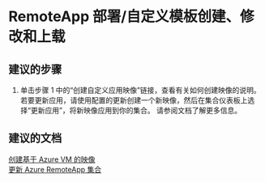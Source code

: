 <properties
    pageTitle="remoteapp deployment/custom template creation, modification, and uploading"
    description="RemoteApp 部署/自定义模板创建、修改和上载"
    service="microsoft.remoteapp"
    resource=""
    authors="aashu"
    displayOrder=""
    selfHelpType="generic"
    supportTopicIds="32335843"
    resourceTags=""
    productPesIds="15540"
    cloudEnvironments="public"
/>


# RemoteApp 部署/自定义模板创建、修改和上载

## **建议的步骤**
1. 单击步骤 1 中的“创建自定义应用映像”链接，查看有关如何创建映像的说明。 若要更新应用，请使用配置的更新创建一个新映像，然后在集合仪表板上选择“更新应用”，将新映像应用到你的集合。  请参阅文档了解更多信息。

## **建议的文档**
[创建基于 Azure VM 的映像](https://azure.microsoft.com/documentation/articles/remoteapp-image-on-azurevm/)<br>
[更新 Azure RemoteApp 集合](https://azure.microsoft.com/documentation/articles/remoteapp-update/)



<!--HONumber=Jul16_HO4-->


